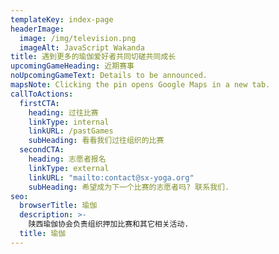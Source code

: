 ```yaml
---
templateKey: index-page
headerImage:
  image: /img/television.png
  imageAlt: JavaScript Wakanda
title: 遇到更多的瑜伽爱好者共同切磋共同成长
upcomingGameHeading: 近期赛事
noUpcomingGameText: Details to be announced.
mapsNote: Clicking the pin opens Google Maps in a new tab.
callToActions:
  firstCTA:
    heading: 过往比赛
    linkType: internal
    linkURL: /pastGames
    subHeading: 看看我们过往组织的比赛
  secondCTA:
    heading: 志愿者报名
    linkType: external
    linkURL: "mailto:contact@sx-yoga.org"
    subHeading: 希望成为下一个比赛的志愿者吗? 联系我们.
seo:
  browserTitle: 瑜伽
  description: >-
    陕西瑜伽协会负责组织押加比赛和其它相关活动.
  title: 瑜伽
---
```

